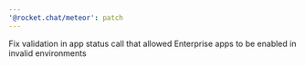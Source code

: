 ```yaml
---
'@rocket.chat/meteor': patch
---
```


Fix validation in app status call that allowed Enterprise apps to be enabled in invalid environments
